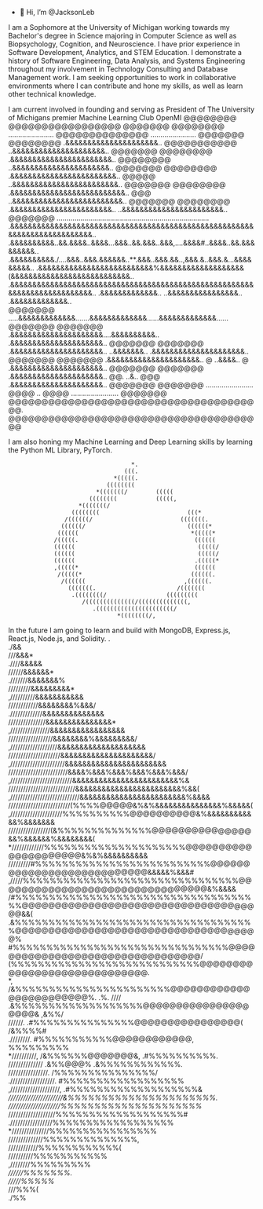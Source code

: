 - 👋 Hi, I’m @JacksonLeb

I am a Sophomore at the University of Michigan working towards my Bachelor's degree in Science majoring
in Computer Science as well as Biopsychology, Cognition, and Neuroscience. I have prior experience in Software Development,
Analytics, and STEM Education. I demonstrate a history of Software Engineering, Data Analysis, and Systems Engineering 
throughout my involvement in Technology Consulting and Database Management work. I am seeking opportunities to work in 
collaborative environments where I can contribute and hone my skills, as well as learn other technical knowledge.

I am current involved in founding and serving as President of The University of Michigans premier Machine Learning Club OpenMI
@@@@@@@@                        @@@@@@@@@@@@@@@@@                        @@@@@@@
@@@@@@@@ ....................... @@@@@@@@@@@@@@  ....................... @@@@@@@
@@@@@@@@ .&&&&&&&&&&&&&&&&&&&&&..  @@@@@@@@@@@ ..&&&&&&&&&&&&&&&&&&&&&.. @@@@@@@
@@@@@@@@ .&&&&&&&&&&&&&&&&&&&&&&&.. @@@@@@@@  ..&&&&&&&&&&&&&&&&&&&&&&.. @@@@@@@
@@@@@@@@ .&&&&&&&&&&&&&&&&&&&&&&&&..  @@@@@ ..&&&&&&&&&&&&&&&&&&&&&&&&.. @@@@@@@
@@@@@@@@ .&&&&&&&&&&&&&&&&&&&&&&&&&&.. @@@ ..&&&&&&&&&&&&&&&&&&&&&&&&&.. @@@@@@@
@@@@@@@@     .&&&&&&&&&&&&&&&&&&&&&&&..  ..&&&&&&&&&&&&&&&&&&&&&&&..     @@@@@@@
  ............................................................................. 
  .&&&&&&&&&&&&&&&&&&&&&&&&&&&&&&&&&&&&&&&&&&&&&&&&&&&&&&&&&&&&&&&&&&&&&&&&&&.. 
  .&&&&&&&&&&..&&.&&&&..&&&&...&&&..&&.&&&..&&&,....&&&&#..&&&&..&&.&&&&&&&&&.. 
  .&&&&&&&&&&./....&&&..&&&.&&&&&&..**.&&&..&&&.&&..,&&&.&..&&&.&...&&&&&&&&&.. 
  .&&&&&&&&&&&&&&&&&&&&&&&&&&%&&&&&&&&&&&&&&&&&&&(&&&&&&&&&&&&&&&&&&&&&&&&&&&.. 
  .&&&&&&&&&&&&&&&&&&&&&&&&&&&&&&&&&&&&&&&&&&&&&&&&&&&&&&&&&&&&&&&&&&&&&&&&&&.. 
             .&&&&&&&&&&&&&.. ..&&&&&&&&&&&&&&&&..  .&&&&&&&&&&&&&..            
@@@@@@@  .....&&&&&&&&&&&&&.......&&&&&&&&&&&&&......&&&&&&&&&&&&&...... @@@@@@@
@@@@@@@  .&&&&&&&&&&&&&&&&&&&&&....&&&&&&&&&&.. .&&&&&&&&&&&&&&&&&&&&&.. @@@@@@@
@@@@@@@  .&&&&&&&&&&&&&&&&&&&&&..  ..&&&&&&&..  .&&&&&&&&&&&&&&&&&&&&&.. @@@@@@@
@@@@@@@  .&&&&&&&&&&&&&&&&&&&&&.. @ ..&&&&..  @ .&&&&&&&&&&&&&&&&&&&&&.. @@@@@@@
@@@@@@@  .&&&&&&&&&&&&&&&&&&&&&.. @@. ..&.. @@@ .&&&&&&&&&&&&&&&&&&&&&.. @@@@@@@
@@@@@@@  ........................ @@@@ ..  @@@@ ........................ @@@@@@@
@@@@@@@@@@@@@@@@@@@@@@@@@@@@@@@@@@@@@@@. @@@@@@@@@@@@@@@@@@@@@@@@@@@@@@@@@@@@@@@

I am also honing my Machine Learning and Deep Learning skills by learning the Python ML Library, PyTorch. 
                                                                                
                                                                                
                                                                                
                                                                                
                                                                                
                                       *.                                       
                                     (((.                                       
                                  *(((((.                                       
                                ((((((((                                        
                             *(((((((/        (((((                             
                           ((((((((           (((((,                            
                        *(((((((/                                               
                      ((((((((                         (((*                     
                    /((((((/                         (((((((.                   
                   ((((((/                             ((((((*                  
                  ((((((                                *(((((*                 
                 /(((((.                                 ((((((                 
                 ((((((                                   (((((/                
                 ((((((                                   (((((/                
                 ((((((                                  .(((((*                
                 ,(((((*                                 ((((((                 
                  /(((((*                               ((((((.                 
                   /((((((                            ,((((((.                  
                     (((((((.                       /(((((((                    
                      .((((((((/                 (((((((((                      
                         /((((((((((((((/((((((((((((((,                        
                            .((((((((((((((((((((((/                            
                                   *((((((((/,                                  
                                                                                

In the future I am going to learn and build with MongoDB, Express.js, React.js, Node.js, and Solidity. 
                                        .                                       
                                      ./&&                                      
                                     ///&&&*                                    
                                   .////&&&&&                                   
                                  //////&&&&&&*                                 
                                .///////&&&&&&&%                                
                               /////////&&&&&&&&&*                              
                             ,//////////&&&&&&&&&&&                             
                            ////////////&&&&&&&&%&&&/                           
                          ./////////////&&&&&&&&&&&&&&                          
                         ///////////////&&&&&&&&&&&&&&&*                        
                       ,////////////////&&&&&&&&&&&&&&&&&                       
                      //////////////////&&&&&&&&%&&&&&&&&&/                     
                    ,///////////////////&&&&&&&&&&&&&&&&&&&&                    
                   /////////////////////&&&&&&&&&&&&&&&&&&&&&/                  
                 ,//////////////////////&&&&&&&&&&&&&&&&&&&&&&&                 
                ////////////////////////&&&&%&&&%&&&%&&&%&&&%&&&/               
              ,/////////////////////////&&&&&&&&&&&&&&&&&&&&&&&&%&              
             ///////////////////////////&&&&&&&&&&&&&&&&&&&&&&&&%&&(            
           ,////////////////////////////&&&&&&&&&&&&&&&&&&&&&&&&%&&&&           
          /////////////////////////(%%%%@@@@@&%&%&&&&&&&&&&&&&&&%&&&&&(         
        ,/////////////////////%%%%%%%%%%@@@@@@@@@@&%&&&&&&&&&&&&%&&&&&&&        
       /////////////////(&%%%%%%%%%%%%%%@@@@@@@@@@@@@@@&&%&&&&&&%&&&&&&&&(      
     */////////////%%%%%%%%%%%%%%%%%%%%%@@@@@@@@@@@@@@@@@@@@@&%&%&&&&&&&&&&     
    /////////#%%%%%%%%%%%%%%%%%%%%%%%%%%@@@@@@@@@@@@@@@@@@@@@@@@@@@&&&&&%&&&#   
  ,/////%%%%%%%%%%%%%%%%%%%%%%%%%%%%%%%%@@@@@@@@@@@@@@@@@@@@@@@@@@@@@@@@&%&&&&  
 /#%%%%%%%%%%%%%%%%%%%%%%%%%%%%%%%%%%%%%@@@@@@@@@@@@@@@@@@@@@@@@@@@@@@@@@@@@@&&(
  .&%%%%%%%%%%%%%%%%%%%%%%%%%%%%%%%%%%%%@@@@@@@@@@@@@@@@@@@@@@@@@@@@@@@@@@@@@%  
       #%%%%%%%%%%%%%%%%%%%%%%%%%%%%%%%%@@@@@@@@@@@@@@@@@@@@@@@@@@@@@@@@@/      
           (%%%%%%%%%%%%%%%%%%%%%%%%%%%%@@@@@@@@@@@@@@@@@@@@@@@@@@@@@.          
 *,            /&%%%%%%%%%%%%%%%%%%%%%%%@@@@@@@@@@@@@@@@@@@@@@@@%.           .%.
   ////            .&%%%%%%%%%%%%%%%%%%%@@@@@@@@@@@@@@@@@@@@&            ,&%%/  
     //////.           .#%%%%%%%%%%%%%%%@@@@@@@@@@@@@@@@(            /&%%%%#    
      .////////.            #%%%%%%%%%%%@@@@@@@@@@@@,            %%%%%%%%%      
        *//////////,            /&%%%%%%@@@@@@@&,           .#%%%%%%%%%%.       
          //////////////            .&%%@@@%            .&%%%%%%%%%%%%.         
            ////////////////.                       /%%%%%%%%%%%%%%%/           
             .//////////////////.               #%%%%%%%%%%%%%%%%%%             
               ,////////////////////,      .#%%%%%%%%%%%%%%%%%%%&               
                 *//////////////////////&%%%%%%%%%%%%%%%%%%%%%%.                
                   /////////////////////%%%%%%%%%%%%%%%%%%%%%*                  
                     ///////////////////%%%%%%%%%%%%%%%%%%%#                    
                      ./////////////////%%%%%%%%%%%%%%%%%%                      
                        *///////////////%%%%%%%%%%%%%%%%                        
                          //////////////%%%%%%%%%%%%%%,                         
                            ////////////%%%%%%%%%%%%(                           
                              //////////%%%%%%%%%%%                             
                               ,////////%%%%%%%%%                               
                                 *//////%%%%%%%.                                
                                   /////%%%%%*                                  
                                     ///%%%(                                    
                                      ./%%                                      
                                                                               
